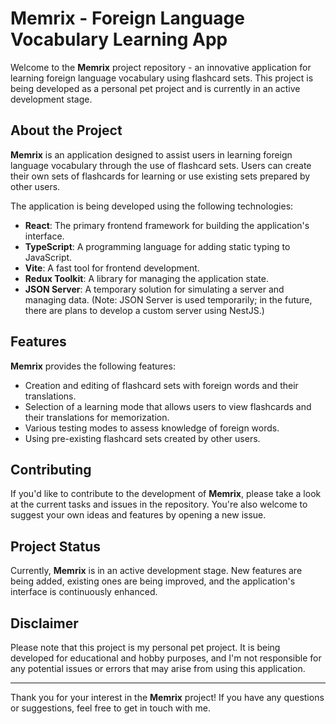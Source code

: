 # Memrix - Foreign Language Vocabulary Learning App

Welcome to the **Memrix** project repository - an innovative application for learning foreign language vocabulary using flashcard sets. This project is being developed as a personal pet project and is currently in an active development stage.

## About the Project

**Memrix** is an application designed to assist users in learning foreign language vocabulary through the use of flashcard sets. Users can create their own sets of flashcards for learning or use existing sets prepared by other users.

The application is being developed using the following technologies:

- **React**: The primary frontend framework for building the application's interface.
- **TypeScript**: A programming language for adding static typing to JavaScript.
- **Vite**: A fast tool for frontend development.
- **Redux Toolkit**: A library for managing the application state.
- **JSON Server**: A temporary solution for simulating a server and managing data. (Note: JSON Server is used temporarily; in the future, there are plans to develop a custom server using NestJS.)

## Features

**Memrix** provides the following features:

- Creation and editing of flashcard sets with foreign words and their translations.
- Selection of a learning mode that allows users to view flashcards and their translations for memorization.
- Various testing modes to assess knowledge of foreign words.
- Using pre-existing flashcard sets created by other users.

## Contributing

If you'd like to contribute to the development of **Memrix**, please take a look at the current tasks and issues in the repository. You're also welcome to suggest your own ideas and features by opening a new issue.

## Project Status

Currently, **Memrix** is in an active development stage. New features are being added, existing ones are being improved, and the application's interface is continuously enhanced.

## Disclaimer

Please note that this project is my personal pet project. It is being developed for educational and hobby purposes, and I'm not responsible for any potential issues or errors that may arise from using this application.

---

Thank you for your interest in the **Memrix** project! If you have any questions or suggestions, feel free to get in touch with me.

